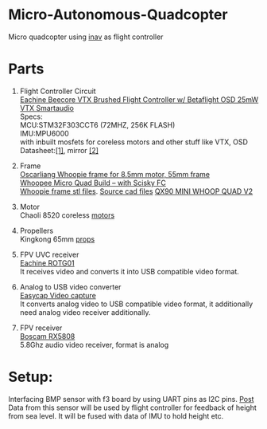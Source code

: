 # Micro-Autonomous-Quadcopter
Micro quadcopter using [inav](https://github.com/hemkum/inav) as flight controller

# Parts
1. Flight Controller Circuit  
[Eachine Beecore VTX Brushed Flight Controller w/ Betaflight OSD 25mW VTX Smartaudio ](https://www.banggood.in/Eachine-Beecore-VTX-Brushed-Flight-Controller-w-Betaflight-OSD-25mw-VTX-Smartaudio-for-Tiny66x7-p-1305469.html)  
Specs:  
MCU:STM32F303CCT6 (72MHZ, 256K FLASH)  
IMU:MPU6000  
with inbuilt mosfets for coreless motors and other stuff like VTX, OSD  
Datasheet:[[1]](http://img.banggood.com/file/products/20180713045225Eachinebeecorevtx1.0manual.pdf), mirror [[2]]()

2. Frame  
[Oscarliang Whoopie frame for 8.5mm motor, 55mm frame](https://oscarliang.com/whoopee-micro-frame/)  
[Whoopee Micro Quad Build – with Scisky FC](https://oscarliang.com/whoopee-micro-quad-build-scisky-fc/)  
[Whoopie frame stl files](https://www.thingiverse.com/thing:1700311). [Source cad files]()
[QX90 MINI WHOOP QUAD V2](https://www.thingiverse.com/thing:2137840)  

3. Motor  
Chaoli 8520 coreless [motors](https://www.banggood.in/4X-Chaoli-CL-820-8_5x20mm-Coreless-Motor-for-90mm-150mm-DIY-Micro-FPV-RC-Quadcopter-Frame-p-1069067.html)  

4. Propellers  
Kingkong 65mm [props](https://www.banggood.in/10-Pairs-Kingkong-65mm-Blade-Propeller-Prop-20Pcs-for-720-8520-Coreless-Motor-DIY-Micro-Quadcopter-p-1092166.html)  

5. FPV UVC receiver  
[Eachine ROTG01](https://www.banggood.in/Eachine-ROTG01-UVC-OTG-5_8G-150CH-Full-Channel-FPV-Receiver-For-Android-Mobile-Phone-Smartphone-p-1147692.html)  
It receives video and converts it into USB compatible video format.  

6. Analog to USB video converter  
[Easycap Video capture](https://www.amazon.in/Easycap-Video-Capturing-Device-Directly/dp/B00CI8GO4I)  
It converts analog video to USB compatible video format, it additionally need analog video receiver additionally.  

7. FPV receiver  
[Boscam RX5808](https://www.banggood.in/FPV-Wireless-Audio-Video-Receiving-Module-RX5808-Receiver-p-84775.html?)   
5.8Ghz audio video receiver, format is analog  


# Setup:
Interfacing BMP sensor with f3 board by using UART pins as I2C pins. [Post](https://www.rcgroups.com/forums/showthread.php?2495732-Cleanflight-iNav-%28navigation-rewrite%29-project/page917#post37443443)  
Data from this sensor will be used by flight controller for feedback of height from sea level. It will be fused with data of IMU to hold height etc.
